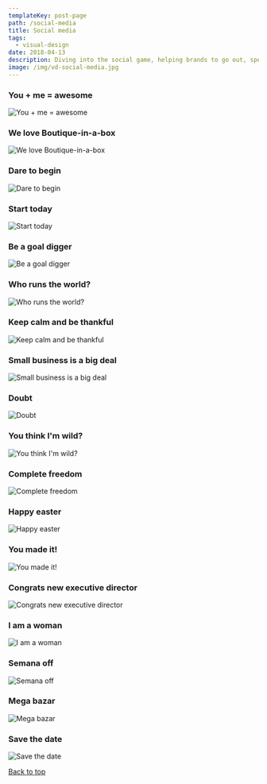 ```yaml
---
templateKey: post-page
path: /social-media
title: Social media
tags:
  - visual-design
date: 2018-04-13
description: Diving into the social game, helping brands to go out, speak their voice, creating a solid online reputation, playing with my design and digital marketing skills. 
image: /img/vd-social-media.jpg
---
```


<a id="table-of-contents"></a>
### You + me = awesome

![You + me = awesome](/img/vd-social-media-1.jpg)

### We love Boutique-in-a-box

![We love Boutique-in-a-box](/img/vd-social-media-2.jpg)

### Dare to begin

![Dare to begin](/img/vd-social-media-3.jpg)

### Start today

![Start today](/img/vd-social-media-4.jpg)

### Be a goal digger

![ Be a goal digger](/img/vd-social-media-5.jpg)

### Who runs the world?

![Who runs the world?](/img/vd-social-media-6.jpg)

### Keep calm and be thankful

![Keep calm and be thankful](/img/vd-social-media-7.jpg)

### Small business is a big deal

![Small business is a big deal](/img/vd-social-media-8.jpg)

### Doubt

![Doubt](/img/vd-social-media-9.jpg)

### You think I'm wild?

![You think I'm wild?](/img/vd-social-media-10.jpg)

### Complete freedom

![Complete freedom](/img/vd-social-media-12.jpg)

### Happy easter

![Happy easter](/img/vd-social-media-13.jpg)

### You made it!

![You made it!](/img/vd-social-media-11.jpg)

### Congrats new executive director

![Congrats new executive director](/img/vd-social-media-14.jpg)

### I am a woman

![I am a woman](/img/vd-social-media-15.jpg)

### Semana off

![Semana off](https://farm1.staticflickr.com/696/20860242794_23bb9c7c13_h.jpg)

### Mega bazar

![Mega bazar](https://farm1.staticflickr.com/708/21296049659_02b6db1661_h.jpg)

### Save the date

![Save the date](/img/vd-social-media-16.jpg)

<a href="#table-of-contents"><i class="far fa-arrow-alt-circle-up fa-lg"></i> Back to top</a>
